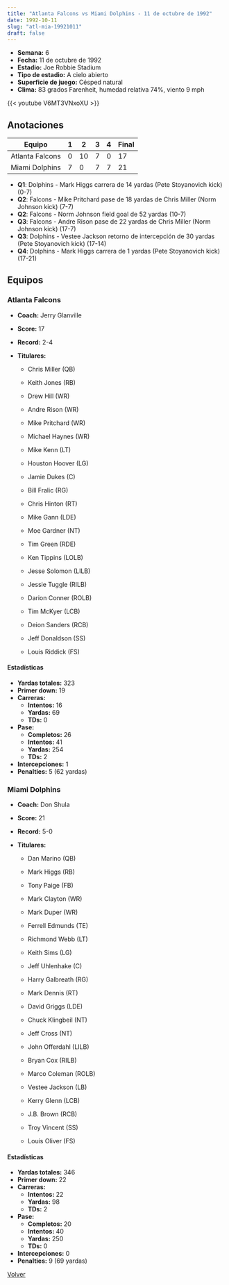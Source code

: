 ```yaml
---
title: "Atlanta Falcons vs Miami Dolphins - 11 de octubre de 1992"
date: 1992-10-11
slug: "atl-mia-19921011"
draft: false
---
```


- **Semana:** 6
- **Fecha:** 11 de octubre de 1992
- **Estadio:** Joe Robbie Stadium
- **Tipo de estadio:** A cielo abierto
- **Superficie de juego:** Césped natural
- **Clima:** 83 grados Farenheit, humedad relativa 74%, viento 9 mph


{{< youtube V6MT3VNxoXU >}}


## Anotaciones
| Equipo | 1 | 2 | 3 | 4 | Final |
|--------|---|---|---|---|-------|
| Atlanta Falcons  | 0 | 10 | 7 | 0  | 17 |
| Miami Dolphins  | 7 | 0 | 7 | 7  | 21 |
- **Q1**: Dolphins - Mark Higgs carrera de 14 yardas (Pete Stoyanovich kick) (0-7)
- **Q2**: Falcons - Mike Pritchard pase de 18 yardas de Chris Miller (Norm Johnson kick) (7-7)
- **Q2**: Falcons - Norm Johnson field goal de 52 yardas (10-7)
- **Q3**: Falcons - Andre Rison pase de 22 yardas de Chris Miller (Norm Johnson kick) (17-7)
- **Q3**: Dolphins - Vestee Jackson retorno de intercepción de 30 yardas (Pete Stoyanovich kick) (17-14)
- **Q4**: Dolphins - Mark Higgs carrera de 1 yardas (Pete Stoyanovich kick) (17-21)


## Equipos


### Atlanta Falcons
* **Coach:** Jerry Glanville
* **Score:** 17
* **Record:** 2-4
* **Titulares:** 

  * Chris Miller (QB) 

  * Keith Jones (RB) 

  * Drew Hill (WR) 

  * Andre Rison (WR) 

  * Mike Pritchard (WR) 

  * Michael Haynes (WR) 

  * Mike Kenn (LT) 

  * Houston Hoover (LG) 

  * Jamie Dukes (C) 

  * Bill Fralic (RG) 

  * Chris Hinton (RT) 

  * Mike Gann (LDE) 

  * Moe Gardner (NT) 

  * Tim Green (RDE) 

  * Ken Tippins (LOLB) 

  * Jesse Solomon (LILB) 

  * Jessie Tuggle (RILB) 

  * Darion Conner (ROLB) 

  * Tim McKyer (LCB) 

  * Deion Sanders (RCB) 

  * Jeff Donaldson (SS) 

  * Louis Riddick (FS) 

#### Estadísticas
* **Yardas totales:** 323
* **Primer down:** 19
* **Carreras:**
  * **Intentos:** 16
  * **Yardas:** 69
  * **TDs:** 0
* **Pase:**
  * **Completos:** 26
  * **Intentos:** 41
  * **Yardas:** 254
  * **TDs:** 2
* **Intercepciones:** 1
* **Penalties:** 5 (62 yardas)

### Miami Dolphins
* **Coach:** Don Shula
* **Score:** 21
* **Record:** 5-0
* **Titulares:** 

  * Dan Marino (QB) 

  * Mark Higgs (RB) 

  * Tony Paige (FB) 

  * Mark Clayton (WR) 

  * Mark Duper (WR) 

  * Ferrell Edmunds (TE) 

  * Richmond Webb (LT) 

  * Keith Sims (LG) 

  * Jeff Uhlenhake (C) 

  * Harry Galbreath (RG) 

  * Mark Dennis (RT) 

  * David Griggs (LDE) 

  * Chuck Klingbeil (NT) 

  * Jeff Cross (NT) 

  * John Offerdahl (LILB) 

  * Bryan Cox (RILB) 

  * Marco Coleman (ROLB) 

  * Vestee Jackson (LB) 

  * Kerry Glenn (LCB) 

  * J.B. Brown (RCB) 

  * Troy Vincent (SS) 

  * Louis Oliver (FS) 

#### Estadísticas
* **Yardas totales:** 346
* **Primer down:** 22
* **Carreras:**
  * **Intentos:** 22
  * **Yardas:** 98
  * **TDs:** 2
* **Pase:**
  * **Completos:** 20
  * **Intentos:** 40
  * **Yardas:** 250
  * **TDs:** 0
* **Intercepciones:** 0
* **Penalties:** 9 (69 yardas)


[Volver](/historia/1992)
